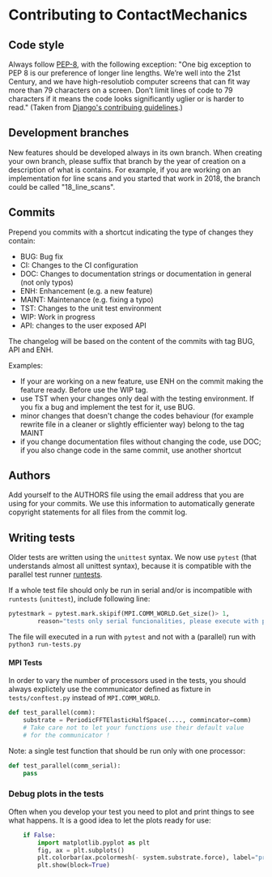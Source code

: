 Contributing to ContactMechanics
============================

Code style
----------
Always follow [PEP-8](https://www.python.org/dev/peps/pep-0008/), with the following exception: "One big exception to PEP 8 is our preference of longer line lengths. We’re well into the 21st Century, and we have high-resolutiob computer screens that can fit way more than 79 characters on a screen. Don’t limit lines of code to 79 characters if it means the code looks significantly uglier or is harder to read." (Taken from [Django's contribuing guidelines](https://docs.djangoproject.com/en/dev/internals/contributing/writing-code/coding-style/).)

Development branches
--------------------
New features should be developed always in its own branch. When creating your own branch,
please suffix that branch by the year of creation on a description of what is contains.
For example, if you are working on an implementation for line scans and you started that
work in 2018, the branch could be called "18_line_scans".

Commits
-------
Prepend you commits with a shortcut indicating the type of changes they contain:
* BUG: Bug fix
* CI: Changes to the CI configuration
* DOC: Changes to documentation strings or documentation in general (not only typos)
* ENH: Enhancement (e.g. a new feature)
* MAINT: Maintenance (e.g. fixing a typo)
* TST: Changes to the unit test environment
* WIP: Work in progress
* API: changes to the user exposed API

The changelog will be based on the content of the commits with tag BUG, API and ENH.

Examples: 
- If your are working on a new feature, use ENH on the commit making the feature ready. Before use the WIP tag.
- use TST when your changes only deal with the testing environment. If you fix a bug and implement the test for it, use BUG.
- minor changes that doesn't change the codes behaviour (for example rewrite file in a cleaner or slightly efficienter way) belong to the tag MAINT
- if you change documentation files without changing the code, use DOC; if you also change code in the same commit, use another shortcut

Authors
-------
Add yourself to the AUTHORS file using the email address that you are using for your
commits. We use this information to automatically generate copyright statements for
all files from the commit log.


Writing tests
-------------

Older tests are written using the `unittest` syntax. We now use `pytest` (that 
understands almost all unittest syntax), because it is compatible with the 
parallel test runner [runtests](https://github.com/AntoineSIMTEK/runtests).

If a whole test file should only be run in serial 
and/or is incompatible with `runtests` (`unittest`), include following line:
```python
pytestmark = pytest.mark.skipif(MPI.COMM_WORLD.Get_size()> 1,
        reason="tests only serial funcionalities, please execute with pytest")
```
The file will executed in a run with `pytest` and not with a (parallel) run with
`python3 run-tests.py`

#### MPI Tests

In order to vary the number of processors used in the tests, you should always 
explictely use the communicator defined as fixture in `tests/conftest.py` instead
of `MPI.COMM_WORLD`. 

```python
def test_parallel(comm):
    substrate = PeriodicFFTElasticHalfSpace(...., commincator=comm) 
    # Take care not to let your functions use their default value 
    # for the communicator !
```

Note: a single test function that should be run only with one processor:
```python
def test_parallel(comm_serial):
    pass
```

### Debug plots in the tests 

Often when you develop your test you need to plot and print things to see what 
happens. It is a good idea to let the plots ready for use: 
```python
    if False:
        import matplotlib.pyplot as plt
        fig, ax = plt.subplots()
        plt.colorbar(ax.pcolormesh(- system.substrate.force), label="pressure")
        plt.show(block=True)
```
